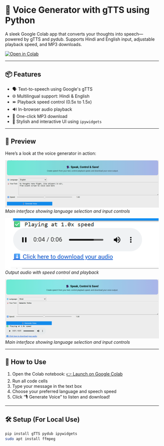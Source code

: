 # 🎤 Voice Generator with gTTS using Python
A sleek Google Colab app that converts your thoughts into speech—powered by gTTS and pydub. Supports Hindi and English input, adjustable playback speed, and MP3 downloads. 

[![Open in Colab](https://colab.research.google.com/assets/colab-badge.svg)](https://colab.research.google.com/drive/1FcmCG2SOW0WgqvCsDZAi5BuBEXvXIgFQ?usp=sharing)

---

## 📦 Features

- 🗣️ Text-to-speech using Google's gTTS
- 🌐 Multilingual support: Hindi & English
- ⏩ Playback speed control (0.5x to 1.5x)
- 🔊 In-browser audio playback
- 💾 One-click MP3 download
- 🎨 Stylish and interactive UI using `ipywidgets`

---

## 🔎 Preview

Here’s a look at the voice generator in action:

![Interface Preview (English Option)](assets/preview1.png)  
*Main interface showing language selection and input controls*

![Playback Preview](assets/preview2.png)  
*Output audio with speed control and playback*

![Interface Preview (Hindi Option)](assets/preview3.png)  
*Main interface showing language selection and input controls*

---

## 🚀 How to Use

1. Open the Colab notebook:
   [👉 Launch on Google Colab](https://colab.research.google.com/drive/1FcmCG2SOW0WgqvCsDZAi5BuBEXvXIgFQ?usp=sharing)
2. Run all code cells
3. Type your message in the text box
4. Choose your preferred language and speech speed
5. Click “🎙️ Generate Voice” to listen and download!

---

## 🛠️ Setup (For Local Use)

```bash
pip install gTTS pydub ipywidgets
sudo apt install ffmpeg
